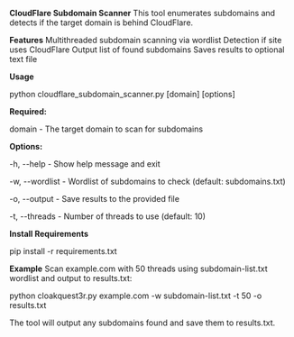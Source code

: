 **CloudFlare Subdomain Scanner**
This tool enumerates subdomains and detects if the target domain is behind CloudFlare.

**Features**
Multithreaded subdomain scanning via wordlist
Detection if site uses CloudFlare
Output list of found subdomains
Saves results to optional text file

**Usage**

python cloudflare_subdomain_scanner.py [domain] [options]

**Required:**

domain - The target domain to scan for subdomains

**Options:**

-h, --help - Show help message and exit

-w, --wordlist - Wordlist of subdomains to check (default: subdomains.txt)

-o, --output - Save results to the provided file

-t, --threads - Number of threads to use (default: 10)

**Install Requirements** 

pip install -r requirements.txt

**Example**
Scan example.com with 50 threads using subdomain-list.txt wordlist and output to results.txt:

python cloakquest3r.py example.com -w subdomain-list.txt -t 50 -o results.txt

The tool will output any subdomains found and save them to results.txt.
